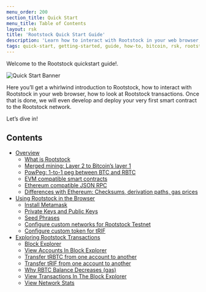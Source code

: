 ```yaml
---
menu_order: 200
section_title: Quick Start
menu_title: Table of Contents
layout: rsk
title: 'Rootstock Quick Start Guide'
description: 'Learn how to interact with Rootstock in your web browser, how to look at Rootstock transactions, develop and deploy your very first smart contract to the Rootstock network.'
tags: quick-start, getting-started, guide, how-to, bitcoin, rsk, rootstock, peer-to-peer, merged-mining, blockchain, powpeg
---
```


Welcome to the Rootstock quickstart guide!.

![Quick Start Banner](/assets/img/guides/quickstart/quick-start-banner.jpg)

Here you’ll get a whirlwind introduction to Rootstock,
how to interact with Rootstock in your web browser,
how to look at Rootstock transactions.
Once that is done,
we will even develop and deploy your very first smart contract to the Rootstock network.

Let’s dive in!

## Contents

- [Overview](/guides/quickstart/overview/)
    - [What is Rootstock](/guides/quickstart/overview/#what-is-rsk)
    - [Merged mining: Layer 2 to Bitcoin’s layer 1](/guides/quickstart/overview/#merged-mining-layer-2-to-bitcoin-layer-1)
    - [PowPeg: 1-to-1 peg between BTC and RBTC](/guides/quickstart/overview/#powpeg-1-to-1-peg-between-btc-and-rbtc)
    - [EVM compatible smart contracts](/guides/quickstart/overview/#evm-compatible-smart-contracts)
    - [Ethereum compatible JSON RPC](/guides/quickstart/overview/#ethereum-compatible-json-rpc)
    - [Differences with Ethereum: Checksums, derivation paths, gas prices](/guides/quickstart/overview/#differences-with-ethereum-checksums-derivation-paths-gas-prices)
- [Using Rootstock in the Browser](/guides/quickstart/browser/)
    - [Install Metamask](/guides/quickstart/browser/#install-metamask)
    - [Private Keys and Public Keys](/guides/quickstart/browser/#private-keys-and-public-keys)
    - [Seed Phrases](/guides/quickstart/browser/#seed-phrases)
    - [Configure custom networks for Rootstock Testnet](/guides/quickstart/browser/#configure-custom-network-for-rsk-testnet)
    - [Configure custom token for tRIF](/guides/quickstart/browser/#configure-custom-token-for-trif)
- [Exploring Rootstock Transactions](/guides/quickstart/transactions/)
    - [Block Explorer](/guides/quickstart/transactions/#block-explorer)
    - [View Accounts In Block Explorer](/guides/quickstart/transactions/#view-account-in-the-block-explorer)
    - [Transfer tRBTC from one account to another](/guides/quickstart/transactions/#transfer-trbtc-from-one-account-to-another)
    - [Transfer tRIF from one account to another](/guides/quickstart/transactions/#transfer-trif-from-one-account-to-another)
    - [Why RBTC Balance Decreases (gas)](/guides/quickstart/transactions/#why-rbtc-balance-decreases-gas)
    - [View Transactions In The Block Explorer](/guides/quickstart/transactions/#view-transactions-in-the-block-explorer)
    - [View Network Stats](/guides/quickstart/transactions/#view-network-stats)